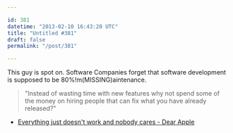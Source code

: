 ```yaml
---

id: 381
datetime: "2013-02-10 16:43:20 UTC"
title: "Untitled #381"
draft: false
permalink: "/post/381"

---
```


This guy is spot on. Software Companies forget that software development is supposed to be 80%!m(MISSING)aintenance. 

> "Instead of wasting time with new features why not spend some of the money on hiring people that can fix what you have already released?" 

 
 * [Everything just doesn't work and nobody cares - Dear Apple](http://dear-apple.com/everything-just-doesnt-work-and-nobody-cares)



